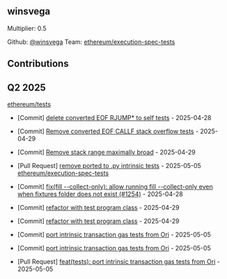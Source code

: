 
## winsvega
Multiplier: 0.5

Github: [@winsvega](https://github.com/winsvega)
Team: [ethereum/execution-spec-tests](https://github.com/ethereum/execution-spec-tests)


## Contributions

## Q2 2025


[ethereum/tests](https://github.com/ethereum/tests)
* [Commit] [delete converted EOF RJUMP* to self tests](https://github.com/ethereum/tests/commit/de37387682c0ad0b644b7337345c26b812e96f05) - 2025-04-28

* [Commit] [Remove converted EOF CALLF stack overflow tests](https://github.com/ethereum/tests/commit/57a8e608df9c80bf3902e1f5005c47ddc4b6aa20) - 2025-04-29
* [Commit] [Remove stack range maximally broad](https://github.com/ethereum/tests/commit/eb6518c47fec42fc381229b6512969ef58c01f6a) - 2025-04-29
* [Pull Request] [remove ported to .py intrinsic tests](https://github.com/ethereum/tests/pull/1488) - 2025-05-05
[ethereum/execution-spec-tests](https://github.com/ethereum/execution-spec-tests)
* [Commit] [fix(fill --collect-only): allow running fill --collect-only even when fixtures folder does not exist (#1254)](https://github.com/ethereum/execution-spec-tests/commit/5242f8a27323345f0365c47edf48124ba8b21e30) - 2025-04-28
* [Commit] [refactor with test program class](https://github.com/ethereum/execution-spec-tests/commit/2e849b3ddc445bf40525d46ccc4982948f1b3069) - 2025-04-29
* [Commit] [refactor with test program class](https://github.com/ethereum/execution-spec-tests/commit/56069b21701fb82c415b3cc434997278bd763b6e) - 2025-04-29
* [Commit] [port intrinsic transaction gas tests from Ori](https://github.com/ethereum/execution-spec-tests/commit/2713f010ad49346baff8931b679a860424efedce) - 2025-05-05
* [Commit] [port intrinsic transaction gas tests from Ori](https://github.com/ethereum/execution-spec-tests/commit/1049a4651bee56a84237bb8216a3a39f5be8fcaa) - 2025-05-05
* [Pull Request] [feat(tests): port intrinsic transaction gas tests from Ori](https://github.com/ethereum/execution-spec-tests/pull/1535) - 2025-05-05

